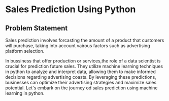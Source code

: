 
# Sales Prediction Using Python

## Problem Statement 

Sales prediction involves forcasting the amount of a product that customers will purchase, taking into account vairous factors such as advertising platform selection.

In bussiness that offer production or services,the role of a data scientist is crucial for prediction future sales. They utilize machine learning techniques in python to analyze and interpret data, allowing them to make informed decisions regarding advertising coasts. By leveraging these predictions, businesses can optimize their advertising strategies and maximize sales potential. Let's embark on the journey od sales prediction using machine learning in python.
